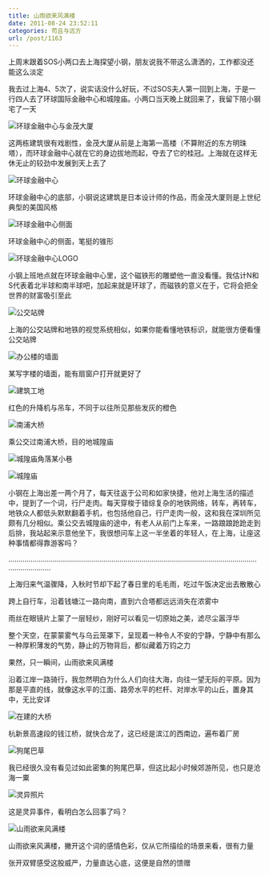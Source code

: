 ```yaml
---
title: 山雨欲来风满楼
date: 2011-08-24 23:52:11
categories: 苟且与远方
url: /post/1163
---
```


上周末跟着SOS小两口去上海探望小钢，朋友说我不带这么潇洒的，工作都没还能这么淡定

我去过上海4、5次了，说实话没什么好玩，不过SOS夫人第一回到上海，于是一行四人去了环球国际金融中心和城隍庙。小两口当天晚上就回来了，我留下陪小钢宅了一天

![](http://qiniu.colacdn.com/img/posts/2011-08/08-24/1.jpg "环球金融中心与金茂大厦")

这两栋建筑很有戏剧性，金茂大厦从前是上海第一高楼（不算附近的东方明珠塔），而环球金融中心就在它的身边拔地而起，夺去了它的桂冠。上海就在这样无休无止的较劲中发展到天上去了

![](http://qiniu.colacdn.com/img/posts/2011-08/08-24/2.jpg "环球金融中心")

环球金融中心的底部，小钢说这建筑是日本设计师的作品，而金茂大厦则是上世纪典型的美国风格

![](http://qiniu.colacdn.com/img/posts/2011-08/08-24/3.jpg "环球金融中心侧面")

环球金融中心的侧面，笔挺的锥形

![](http://qiniu.colacdn.com/img/posts/2011-08/08-24/4.jpg "环球金融中心LOGO")

小钢上班地点就在环球金融中心里，这个磁铁形的雕塑他一直没看懂。我估计N和S代表着北半球和南半球吧，加起来就是环球了，而磁铁的意义在于，它将会把全世界的财富吸引至此

![](http://qiniu.colacdn.com/img/posts/2011-08/08-24/5.jpg "公交站牌")

上海的公交站牌和地铁的视觉系统相似，如果你能看懂地铁标识，就能很方便看懂公交站牌

![](http://qiniu.colacdn.com/img/posts/2011-08/08-24/6.jpg "办公楼的墙面")

某写字楼的墙面，能有扇窗户打开就更好了

![](http://qiniu.colacdn.com/img/posts/2011-08/08-24/7.jpg "建筑工地")

红色的升降机与吊车，不同于以往所见那些发灰的橙色

![](http://qiniu.colacdn.com/img/posts/2011-08/08-24/8.jpg "南浦大桥")

乘公交过南浦大桥，目的地城隍庙

![](http://qiniu.colacdn.com/img/posts/2011-08/08-24/9.jpg "城隍庙角落某小巷")

![](http://qiniu.colacdn.com/img/posts/2011-08/08-24/10.jpg "城隍庙")

小钢在上海出差一两个月了，每天往返于公司和如家快捷，他对上海生活的描述中，提到了一个词，行尸走肉。每天穿梭于错综复杂的地铁网络，转车，再转车，地铁众人都低头默默翻着手机，也包括他自己，行尸走肉一般，这和我在深圳所见颇有几分相似。乘公交去城隍庙的途中，有老人从前门上车来，一路踉踉跄跄走到后排，我站起来示意他坐下，我很想问车上这一半坐着的年轻人，在上海，让座这种事情都得靠游客吗？

………………………………………………………………………………………………………………………………

上海归来气温骤降，入秋时节却下起了春日里的毛毛雨，吃过午饭决定出去散散心

跨上自行车，沿着钱塘江一路向南，直到六合塔都远远消失在浓雾中

雨丝在眼镜片上蒙了一层轻纱，刚好可以看见一切原始之美，滤尽尘嚣浮华

整个天空，在蒙蒙雾气与乌云笼罩下，呈现着一种令人不安的宁静，宁静中有那么一种厚积薄发的气势，静止的万物背后，都似藏着万钧之力

果然，只一瞬间，山雨欲来风满楼

沿着江岸一路骑行，我忽然明白为什么人们向往大海，向往一望无际的平原。因为那是平直的线，就像这水平的江面、路旁水平的栏杆、对岸水平的山丘，置身其中，无比安详

![](http://qiniu.colacdn.com/img/posts/2011-08/08-24/11.jpg "在建的大桥")

杭新景高速段的钱江桥，就快合龙了，这已经是滨江的西南边，遍布着厂房

![](http://qiniu.colacdn.com/img/posts/2011-08/08-24/12.jpg "狗尾巴草")

我已经很久没有看见过如此密集的狗尾巴草，但这比起小时候郊游所见，也只是沧海一粟

![](http://qiniu.colacdn.com/img/posts/2011-08/08-24/13.jpg "灵异照片")

这是灵异事件，看明白怎么回事了吗？

![](http://qiniu.colacdn.com/img/posts/2011-08/08-24/14.jpg "山雨欲来风满楼")

山雨欲来风满楼，撇开这个词的感情色彩，仅从它所描绘的场景来看，很有力量

张开双臂感受这股威严，力量直达心底，这便是自然的馈赠